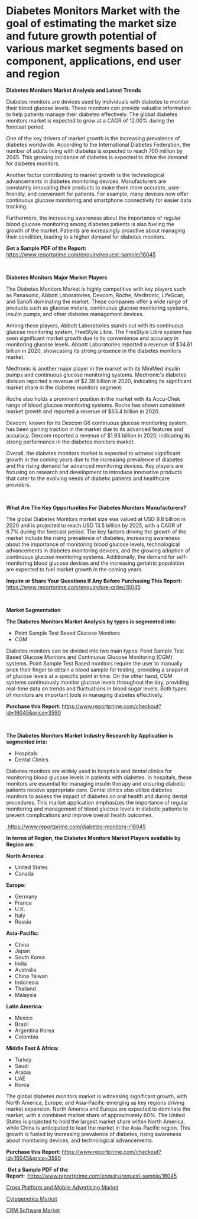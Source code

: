 <p><h1>Diabetes Monitors Market with the goal of estimating the market size and future growth potential of various market segments based on component, applications, end user and region</h1></p><p><strong>Diabetes Monitors Market Analysis and Latest Trends</strong></p>
<p><p>Diabetes monitors are devices used by individuals with diabetes to monitor their blood glucose levels. These monitors can provide valuable information to help patients manage their diabetes effectively. The global diabetes monitors market is expected to grow at a CAGR of 12.00% during the forecast period.</p><p>One of the key drivers of market growth is the increasing prevalence of diabetes worldwide. According to the International Diabetes Federation, the number of adults living with diabetes is expected to reach 700 million by 2045. This growing incidence of diabetes is expected to drive the demand for diabetes monitors.</p><p>Another factor contributing to market growth is the technological advancements in diabetes monitoring devices. Manufacturers are constantly innovating their products to make them more accurate, user-friendly, and convenient for patients. For example, many devices now offer continuous glucose monitoring and smartphone connectivity for easier data tracking.</p><p>Furthermore, the increasing awareness about the importance of regular blood glucose monitoring among diabetes patients is also fueling the growth of the market. Patients are increasingly proactive about managing their condition, leading to a higher demand for diabetes monitors.</p></p>
<p><strong>Get a Sample PDF of the Report:&nbsp;</strong> <a href="https://www.reportprime.com/enquiry/request-sample/16045">https://www.reportprime.com/enquiry/request-sample/16045</a></p>
<p>&nbsp;</p>
<p><strong>Diabetes Monitors Major Market Players</strong></p>
<p><p>The Diabetes Monitors Market is highly competitive with key players such as Panasonic, Abbott Laboratories, Dexcom, Roche, Medtronic, LifeScan, and Sanofi dominating the market. These companies offer a wide range of products such as glucose meters, continuous glucose monitoring systems, insulin pumps, and other diabetes management devices.</p><p>Among these players, Abbott Laboratories stands out with its continuous glucose monitoring system, FreeStyle Libre. The FreeStyle Libre system has seen significant market growth due to its convenience and accuracy in monitoring glucose levels. Abbott Laboratories reported a revenue of $34.61 billion in 2020, showcasing its strong presence in the diabetes monitors market.</p><p>Medtronic is another major player in the market with its MiniMed insulin pumps and continuous glucose monitoring systems. Medtronic's diabetes division reported a revenue of $2.39 billion in 2020, indicating its significant market share in the diabetes monitors segment.</p><p>Roche also holds a prominent position in the market with its Accu-Chek range of blood glucose monitoring systems. Roche has shown consistent market growth and reported a revenue of $63.4 billion in 2020.</p><p>Dexcom, known for its Dexcom G6 continuous glucose monitoring system, has been gaining traction in the market due to its advanced features and accuracy. Dexcom reported a revenue of $1.93 billion in 2020, indicating its strong performance in the diabetes monitors market.</p><p>Overall, the diabetes monitors market is expected to witness significant growth in the coming years due to the increasing prevalence of diabetes and the rising demand for advanced monitoring devices. Key players are focusing on research and development to introduce innovative products that cater to the evolving needs of diabetic patients and healthcare providers.</p></p>
<p>&nbsp;</p>
<p><strong>What Are The Key Opportunities For Diabetes Monitors Manufacturers?</strong></p>
<p><p>The global Diabetes Monitors market size was valued at USD 9.8 billion in 2020 and is projected to reach USD 13.5 billion by 2025, with a CAGR of 6.7% during the forecast period. The key factors driving the growth of the market include the rising prevalence of diabetes, increasing awareness about the importance of monitoring blood glucose levels, technological advancements in diabetes monitoring devices, and the growing adoption of continuous glucose monitoring systems. Additionally, the demand for self-monitoring blood glucose devices and the increasing geriatric population are expected to fuel market growth in the coming years.</p></p>
<p><strong>Inquire or Share Your Questions If Any Before Purchasing This Report:</strong> <a href="https://www.reportprime.com/enquiry/pre-order/16045">https://www.reportprime.com/enquiry/pre-order/16045</a></p>
<p>&nbsp;</p>
<p><strong>Market Segmentation</strong></p>
<p><strong>The Diabetes Monitors Market Analysis by types is segmented into:</strong></p>
<p><ul><li>Point Sample Test Based Glucose Monitors</li><li>CGM</li></ul></p>
<p><p>Diabetes monitors can be divided into two main types: Point Sample Test Based Glucose Monitors and Continuous Glucose Monitoring (CGM) systems. Point Sample Test Based monitors require the user to manually prick their finger to obtain a blood sample for testing, providing a snapshot of glucose levels at a specific point in time. On the other hand, CGM systems continuously monitor glucose levels throughout the day, providing real-time data on trends and fluctuations in blood sugar levels. Both types of monitors are important tools in managing diabetes effectively.</p></p>
<p><strong>Purchase this Report:&nbsp;</strong><a href="https://www.reportprime.com/checkout?id=16045&price=3590">https://www.reportprime.com/checkout?id=16045&price=3590</a></p>
<p>&nbsp;</p>
<p><strong>The Diabetes Monitors Market Industry Research by Application is segmented into:</strong></p>
<p><ul><li>Hospitals</li><li>Dental Clinics</li></ul></p>
<p><p>Diabetes monitors are widely used in hospitals and dental clinics for monitoring blood glucose levels in patients with diabetes. In hospitals, these monitors are essential for managing insulin therapy and ensuring diabetic patients receive appropriate care. Dental clinics also utilize diabetes monitors to assess the impact of diabetes on oral health and during dental procedures. This market application emphasizes the importance of regular monitoring and management of blood glucose levels in diabetic patients to prevent complications and improve overall health outcomes.</p></p>
<p><a href="https://www.reportprime.com/diabetes-monitors-r16045">&nbsp;https://www.reportprime.com/diabetes-monitors-r16045</a></p>
<p><strong>In terms of Region, the Diabetes Monitors Market Players available by Region are:</strong></p>
<p>
    <p> <strong> North America: </strong>
        <ul>
            <li>United States</li>
            <li>Canada</li>
        </ul>
        </p> 
    <p> <strong> Europe: </strong>
        <ul>
            <li>Germany</li>
            <li>France</li>
            <li>U.K.</li>
            <li>Italy</li>
            <li>Russia</li>
        </ul>
        </p> 
    <p> <strong> Asia-Pacific: </strong>
        <ul>
            <li>China</li>
            <li>Japan</li>
            <li>South Korea</li>
            <li>India</li>
            <li>Australia</li>
            <li>China Taiwan</li>
            <li>Indonesia</li>
            <li>Thailand</li>
            <li>Malaysia</li>
        </ul>
        </p> 
    <p> <strong> Latin America: </strong>
        <ul>
            <li>Mexico</li>
            <li>Brazil</li>
            <li>Argentina Korea</li>
            <li>Colombia</li>
        </ul>
        </p> 
    <p> <strong> Middle East & Africa: </strong>
        <ul>
            <li>Turkey</li>
            <li>Saudi</li>
            <li>Arabia</li>
            <li>UAE</li>
            <li>Korea</li>
        </ul>
    </p>
    </p>
<p><p>The global diabetes monitors market is witnessing significant growth, with North America, Europe, and Asia-Pacific emerging as key regions driving market expansion. North America and Europe are expected to dominate the market, with a combined market share of approximately 60%. The United States is projected to hold the largest market share within North America, while China is anticipated to lead the market in the Asia-Pacific region. This growth is fueled by increasing prevalence of diabetes, rising awareness about monitoring devices, and technological advancements.</p></p>
<p><strong>Purchase this Report: </strong><a href="https://www.reportprime.com/checkout?id=16045&price=3590">https://www.reportprime.com/checkout?id=16045&price=3590</a></p>
<p>&nbsp;<strong>Get a Sample PDF of the Report:&nbsp;&nbsp;</strong><a href="https://www.reportprime.com/enquiry/request-sample/16045">https://www.reportprime.com/enquiry/request-sample/16045</a></p>
<p><strong></strong></p>
<p><p><a href="https://github.com/hzxpgedq27/Market-Research-Report-List-1/blob/main/cross-platform-and-mobile-advertising-market.md">Cross Platform and Mobile Advertising Market</a></p><p><a href="https://github.com/mdinislamsheik/Market-Research-Report-List-1/blob/main/cytogenetics-market.md">Cytogenetics Market</a></p><p><a href="https://github.com/waylose1223/Market-Research-Report-List-2/blob/main/crm-software-market.md">CRM Software Market</a></p></p>